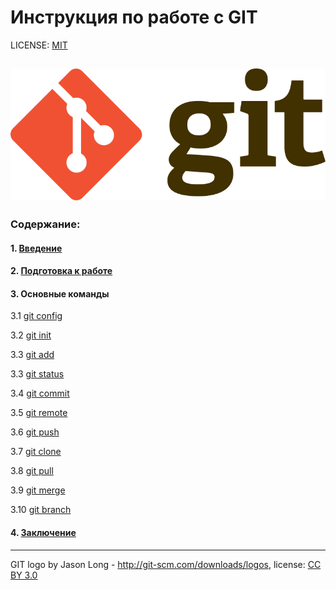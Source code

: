 # Инструкция по работе с GIT

LICENSE: [MIT](./license.md)

![git-logo](./assets/git-logo.png)
---

### Содержание:
#### 1. [Введение](./introduction.md)
#### 2. [Подготовка к работе](./startwork.md)
#### 3. Основные команды

3.1 [git config](./config.md) 

3.2 [git init](./init.md)

3.3 [git add](./add.md)

3.3 [git status](./status.md)

3.4 [git commit](./commit.md)

3.5 [git remote](./remote.md)

3.6 [git push](./push.md)

3.7 [git clone](./clone.md)

3.8 [git pull](./pull.md)

3.9 [git merge](./merge.md)

3.10 [git branch](./branch.md)


#### 4. [Заключение](./conclusion.md)




---
GIT logo by Jason Long - http://git-scm.com/downloads/logos, license: [CC BY 3.0](https://creativecommons.org/licenses/by/3.0/)